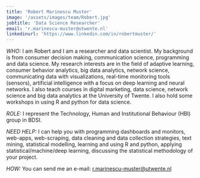 ```yaml
---
title: 'Robert Marinescu Muster'
image: '/assets/images/team/Robert.jpg'
jobtitle: 'Data Science Researcher'
email: 'r.marinescu-muster@utwente.nl'
linkedinurl: 'https://www.linkedin.com/in/robertmuster/'
---
```


*WHO:* I am Robert and I am a researcher and data scientist. My background is from consumer decision making, communication science, programming and data science. My research interests are in the field of adaptive learning, consumer behavior analytics, big data analytics, network science, communicating data with visualizations, real-time monitoring tools (sensors), artificial intelligence with a focus on deep learning and neural networks. I also teach courses in digital marketing, data science, network science and big data analytics at the University of Twente. I also hold some workshops in using R and python for data science.

*ROLE:* I represent the Technology, Human and Institutional Behaviour (HBI) group in BDSI.

*NEED HELP:* I can help you with programming dashboards and monitors, web-apps, web-scraping, data cleaning and data collection strategies, text mining, statistical modelling, learning and using R and python, applying statistical/machine/deep learning, discussing the statistical methodology of your project.

*HOW:* You can send me an e-mail: [r.marinescu-muster@utwente.nl](mailto:r.marinescu-muster@utwente.nl)
